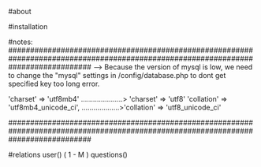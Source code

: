 #about


#installation


#notes:
###################################################################################################################################
--> Because the version of mysql is low, we need to change the "mysql" settings in  /config/database.php to dont get specified key too long error.

'charset' => 'utf8mb4'             .....................> 'charset' => 'utf8'
'collation' => 'utf8mb4_unicode_ci', ...................>'collation' => 'utf8_unicode_ci'

###################################################################################################################################

#relations
user() ( 1 - M ) questions()